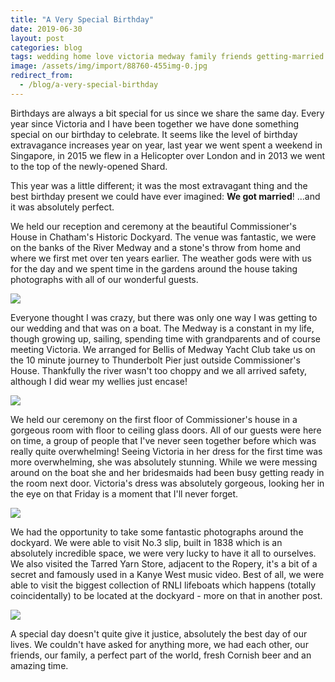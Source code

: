 ```yaml
---
title: "A Very Special Birthday"
date: 2019-06-30
layout: post
categories: blog
tags: wedding home love victoria medway family friends getting-married
image: /assets/img/import/88760-455img-0.jpg
redirect_from:
  - /blog/a-very-special-birthday
---
```



Birthdays are always a bit special for us since we share the same day. Every year since Victoria and I have been together we have done something special on our birthday to celebrate. It seems like the level of birthday extravagance increases year on year, last year we went spent a weekend in Singapore, in 2015 we flew in a Helicopter over London and in 2013 we went to the top of the newly-opened Shard.

This year was a little different; it was the most extravagant thing and the best birthday present we could have ever imagined: **We got married**! ...and it was absolutely perfect.

We held our reception and ceremony at the beautiful Commissioner's House in Chatham's Historic Dockyard. The venue was fantastic, we were on the banks of the River Medway and a stone's throw from home and where we first met over ten years earlier. The weather gods were with us for the day and we spent time in the gardens around the house taking photographs with all of our wonderful guests.

![][photo-2]

Everyone thought I was crazy, but there was only one way I was getting to our wedding and that was on a boat. The Medway is a constant in my life, though growing up, sailing, spending time with grandparents and of course meeting Victoria. We arranged for Bellis of Medway Yacht Club take us on the 10 minute journey to Thunderbolt Pier just outside Commissioner's House. Thankfully the river wasn't too choppy and we all arrived safety, although I did wear my wellies just encase!

![][photo-3]

We held our ceremony on the first floor of Commissioner's house in a gorgeous room with floor to ceiling glass doors. All of our guests were here on time, a group of people that I've never seen together before which was really quite overwhelming! Seeing Victoria in her dress for the first time was more overwhelming, she was absolutely stunning. While we were messing around on the boat she and her bridesmaids had been busy getting ready in the room next door. Victoria's dress was absolutely gorgeous, looking her in the eye on that Friday is a moment that I'll never forget.

![][photo-4]

We had the opportunity to take some fantastic photographs around the dockyard. We were able to visit No.3 slip, built in 1838 which is an absolutely incredible space, we were very lucky to have it all to ourselves. We also visited the Tarred Yarn Store, adjacent to the Ropery, it's a bit of a secret and famously used in a Kanye West music video. Best of all, we were able to visit the biggest collection of RNLI lifeboats which happens (totally coincidentally) to be located at the dockyard - more on that in another post.

![][photo-5]

A special day doesn't quite give it justice, absolutely the best day of our lives. We couldn't have asked for anything more, we had each other, our friends, our family, a perfect part of the world, fresh Cornish beer and an amazing time.

[photo-1]: /assets/img/import/88760-455img-0.jpg
[photo-2]: /assets/img/import/9308d-666img-0.jpg
[photo-3]: /assets/img/import/09263-168img-0.jpg
[photo-4]: /assets/img/import/5d881-423img-0.jpg
[photo-5]: /assets/img/import/b06b1-630img-0.jpg
